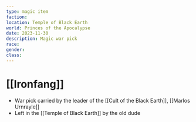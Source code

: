 ```yaml
---
type: magic item
faction: 
location: Temple of Black Earth
world: Princes of the Apocalypse
date: 2023-11-30
description: Magic war pick
race: 
gender: 
class:
---
```

# [[Ironfang]]

- War pick carried by the leader of the [[Cult of the Black Earth]], [[Marlos Urnrayle]]
- Left in the [[Temple of Black Earth]] by the old dude